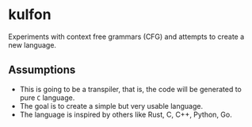 # kulfon
Experiments with context free grammars (CFG) and attempts to create a new language.

## Assumptions
- This is going to be a transpiler, that is, the code will be generated to pure `C` language.
- The goal is to create a simple but very usable language.
- The language is inspired by others like Rust, C, C++, Python, Go.
